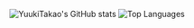 ![YuukiTakao's GitHub stats](https://github-readme-stats-sigma-five.vercel.app/api?username=YuukiTakao&show_icons=true&theme=dracula&count_private=true) 
![Top Languages](https://github-readme-stats-sigma-five.vercel.app/api/top-langs/?username=YuukiTakao&layout=compact&langs_count=8&theme=dracula&hide=jupyter%20notebook,blade&count_private=true)

